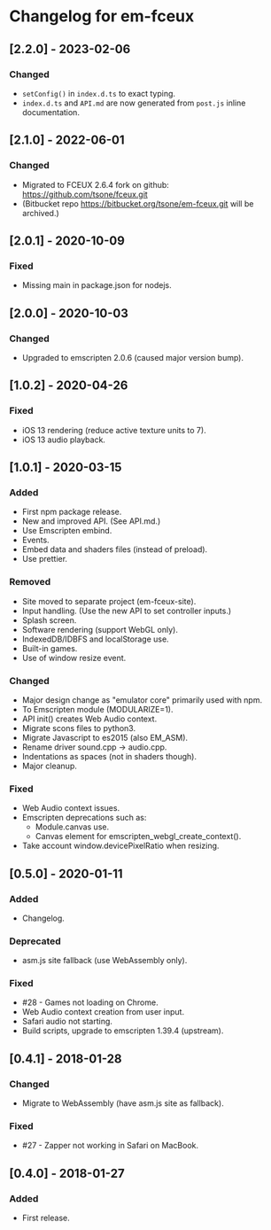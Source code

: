 # Changelog for em-fceux

## [2.2.0] - 2023-02-06

### Changed

- `setConfig()` in `index.d.ts` to exact typing.
- `index.d.ts` and `API.md` are now generated from `post.js` inline
  documentation.

## [2.1.0] - 2022-06-01

### Changed

- Migrated to FCEUX 2.6.4 fork on github: https://github.com/tsone/fceux.git
- (Bitbucket repo https://bitbucket.org/tsone/em-fceux.git will be archived.)

## [2.0.1] - 2020-10-09

### Fixed

- Missing main in package.json for nodejs.

## [2.0.0] - 2020-10-03

### Changed

- Upgraded to emscripten 2.0.6 (caused major version bump).

## [1.0.2] - 2020-04-26

### Fixed

- iOS 13 rendering (reduce active texture units to 7).
- iOS 13 audio playback.

## [1.0.1] - 2020-03-15

### Added

- First npm package release.
- New and improved API. (See API.md.)
- Use Emscripten embind.
- Events.
- Embed data and shaders files (instead of preload).
- Use prettier.

### Removed

- Site moved to separate project (em-fceux-site).
- Input handling. (Use the new API to set controller inputs.)
- Splash screen.
- Software rendering (support WebGL only).
- IndexedDB/IDBFS and localStorage use.
- Built-in games.
- Use of window resize event.

### Changed

- Major design change as "emulator core" primarily used with npm.
- To Emscripten module (MODULARIZE=1).
- API init() creates Web Audio context.
- Migrate scons files to python3.
- Migrate Javascript to es2015 (also EM_ASM).
- Rename driver sound.cpp -> audio.cpp.
- Indentations as spaces (not in shaders though).
- Major cleanup.

### Fixed

- Web Audio context issues.
- Emscripten deprecations such as:
  - Module.canvas use.
  - Canvas element for emscripten_webgl_create_context().
- Take account window.devicePixelRatio when resizing.

## [0.5.0] - 2020-01-11

### Added

- Changelog.

### Deprecated

- asm.js site fallback (use WebAssembly only).

### Fixed

- #28 - Games not loading on Chrome.
- Web Audio context creation from user input.
- Safari audio not starting.
- Build scripts, upgrade to emscripten 1.39.4 (upstream).

## [0.4.1] - 2018-01-28

### Changed

- Migrate to WebAssembly (have asm.js site as fallback).

### Fixed

- #27 - Zapper not working in Safari on MacBook.

## [0.4.0] - 2018-01-27

### Added

- First release.
